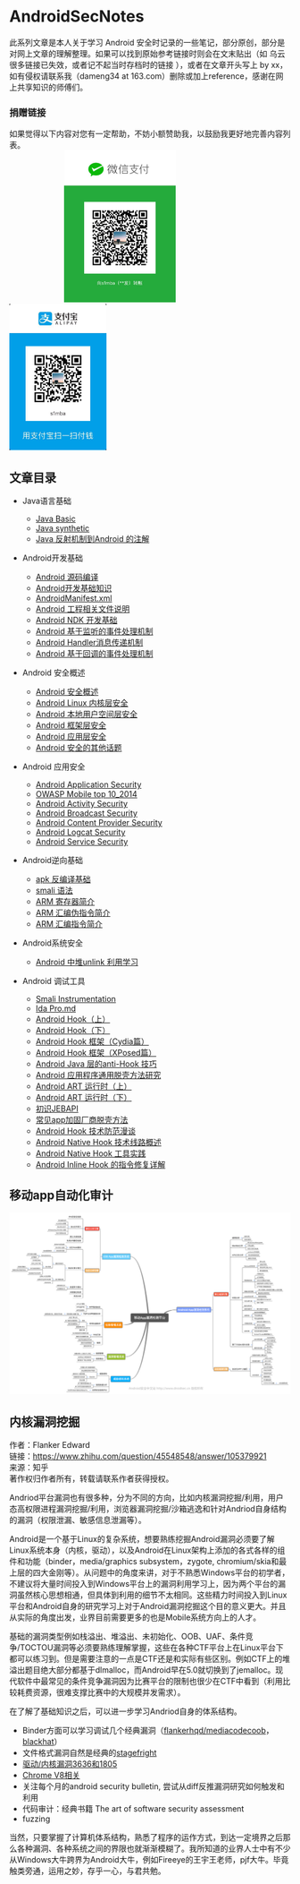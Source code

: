 # AndroidSecNotes
此系列文章是本人关于学习 Android 安全时记录的一些笔记，部分原创，部分是对网上文章的理解整理。如果可以找到原始参考链接时则会在文末贴出（如 乌云很多链接已失效，或者记不起当时存档时的链接 ），或者在文章开头写上 by xx，如有侵权请联系我（dameng34 at 163.com）删除或加上reference，感谢在网上共享知识的师傅们。  

### 捐赠链接
如果觉得以下内容对您有一定帮助，不妨小额赞助我，以鼓励我更好地完善内容列表。    
&nbsp;&nbsp;&nbsp;&nbsp;&nbsp;&nbsp;&nbsp;&nbsp;&nbsp;&nbsp;&nbsp;&nbsp;&nbsp;&nbsp;&nbsp;&nbsp;&nbsp;&nbsp;&nbsp;&nbsp;&nbsp;&nbsp;&nbsp;&nbsp;&nbsp;<img src="./pictures/weixinzhifu.jpg" width=200>&nbsp;&nbsp;&nbsp;&nbsp;&nbsp;&nbsp;&nbsp;&nbsp;&nbsp;&nbsp;&nbsp;&nbsp;&nbsp;&nbsp;&nbsp;&nbsp;&nbsp;&nbsp;&nbsp;&nbsp;&nbsp;&nbsp;&nbsp;&nbsp;&nbsp;&nbsp;&nbsp;&nbsp;&nbsp;&nbsp;&nbsp;&nbsp;&nbsp;<img src="./pictures/zhifubao.jpg" width=174>  

## 文章目录
* Java语言基础
	- [Java Basic](./Java语言基础/Java%20Basic.md)
	- [Java synthetic](./Java语言基础/Java%20synthetic.md)
	- [Java 反射机制到Android 的注解](./Java语言基础/Java%20反射机制到Android%20的注解.md)
	
* Android开发基础
	- [Android 源码编译](./Android开发基础/Android%20源码编译.md)
	- [Android开发基础知识](./Android开发基础/Android开发基础知识.md)
	- [AndroidManifest.xml](./Android开发基础/AndroidManifest.xml.md)
	- [Android 工程相关文件说明](./Android开发基础/Android%20工程相关文件说明.md)
	- [Android NDK 开发基础](./Android开发基础/Android%20NDK%20开发基础.md)
	- [Android 基于监听的事件处理机制](./Android开发基础/Android%20基于监听的事件处理机制.md)
	- [Android Handler消息传递机制](./Android开发基础/Android%20Handler消息传递机制.md)
	- [Android 基于回调的事件处理机制](./Android开发基础/Android%20基于回调的事件处理机制.md)

* Android 安全概述
	- [Android 安全概述](./Android安全概述/Android%20安全概述.md)
	- [Android Linux 内核层安全](./Android安全概述/Android%20Linux%20内核层安全.md)
	- [Android 本地用户空间层安全](./Android安全概述/Android%20本地用户空间层安全.md)
	- [Android 框架层安全](./Android安全概述/Android%20框架层安全.md)
	- [Android 应用层安全](./Android安全概述/Android%20应用层安全.md)
	- [Android 安全的其他话题](./Android安全概述/Android%20安全的其他话题.md)

* Android 应用安全
	- [Android Application Security](./Android应用安全/Android%20Application%20Security.md)
	- [OWASP Mobile top 10_2014](./Android应用安全/OWASP%20Mobile%20top%2010_2014.md)
	- [Android Activity Security](./Android应用安全/Android%20Activity%20Security.md)
	- [Android Broadcast Security](./Android应用安全/Android%20Broadcast%20Security.md)
	- [Android Content Provider Security](./Android应用安全/Android%20Content%20Provider%20Security.md)
	- [Android Logcat Security](./Android应用安全/Android%20Logcat%20Security.md)
	- [Android Service Security](./Android应用安全/Android%20Service%20Security.md)
* Android逆向基础
	- [apk 反编译基础](./Android逆向基础/apk%20反编译基础.md)
	- [smali 语法](./Android逆向基础/smali%20语法.md)
	- [ARM 寄存器简介](./Android逆向基础/ARM%20寄存器简介.md)
	- [ARM 汇编伪指令简介](./Android逆向基础/ARM%20汇编伪指令简介.md)
	- [ARM 汇编指令简介](./Android逆向基础/ARM%20汇编指令简介.md)
	
* Android系统安全
	- [Android 中堆unlink 利用学习](./Android系统安全/Android%20中堆unlink%20利用学习.md)
	
* Android 调试工具
	- [Smali Instrumentation](./Android%20调试工具/Smali%20Instrumentation.md)
	- [Ida Pro.md](./Android%20调试工具/Ida%20Pro.md)
	- [Android Hook（上）](./Android%20调试工具/Android%20Hook（上）.md)
	- [Android Hook（下）](./Android%20调试工具/Android%20Hook（下）.md)
	- [Android Hook 框架（Cydia篇）](./Android%20调试工具/Android%20Hook%20框架（Cydia篇）.md)
	- [Android Hook 框架（XPosed篇）](./Android%20调试工具/Android%20Hook%20框架（XPosed篇）.md)
	- [Android Java 层的anti-Hook 技巧](./Android%20调试工具/Android%20Java%20层的anti-Hook%20技巧.md)
	- [Android 应用程序通用脱壳方法研究](./Android%20调试工具/Android%20应用程序通用脱壳方法研究.md)
	- [Android ART 运行时（上）](./Android%20调试工具/Android%20ART%20运行时（上）.md)
	- [Android ART 运行时（下）](./Android%20调试工具/Android%20ART%20运行时（下）.md)
	- [初识JEBAPI](./Android%20调试工具/初识JEBAPI.md)
	- [常见app加固厂商脱壳方法](./Android%20调试工具/常见app加固厂商脱壳方法.md)  
	- [Android Hook 技术防范漫谈](./Android%20调试工具/Android%20Hook%20技术防范漫谈.md)   
	- [Android Native Hook 技术线路概述](./Android%20调试工具/Android%20Native%20Hook%20技术线路概述.md)
	- [Android Native Hook 工具实践](./Android%20调试工具/Android%20Native%20Hook%20工具实践.md)   
	- [Android Inline Hook 的指令修复详解](./Android%20调试工具/Android%20Inline%20Hook%20的指令修复详解.md)   
	

## 移动app自动化审计
![](./pictures/appaudi.png)  

## 内核漏洞挖掘
作者：Flanker Edward  
链接：https://www.zhihu.com/question/45548548/answer/105379921  
来源：知乎  
著作权归作者所有，转载请联系作者获得授权。    

Andriod平台漏洞也有很多种，分为不同的方向，比如内核漏洞挖掘/利用，用户态高权限进程漏洞挖掘/利用，浏览器漏洞挖掘/沙箱逃逸和针对Andriod自身结构的漏洞（权限泄漏、敏感信息泄漏等）。  

Android是一个基于Linux的复杂系统，想要熟练挖掘Android漏洞必须要了解Linux系统本身（内核，驱动），以及Android在Linux架构上添加的各式各样的组件和功能（binder，media/graphics subsystem，zygote, chromium/skia和最上层的四大金刚等）。从问题中的角度来讲，对于不熟悉Windows平台的初学者，不建议将大量时间投入到Windows平台上的漏洞利用学习上，因为两个平台的漏洞虽然核心思想相通，但具体到利用的细节不太相同。这些精力时间投入到Linux平台和Android自身的研究学习上对于Android漏洞挖掘这个目的意义更大。并且从实际的角度出发，业界目前需要更多的也是Mobile系统方向上的人才。    

基础的漏洞类型例如栈溢出、堆溢出、未初始化、OOB、UAF、条件竞争/TOCTOU漏洞等必须要熟练理解掌握，这些在各种CTF平台上在Linux平台下都可以练习到。但是需要注意的一点是CTF还是和实际有些区别。例如CTF上的堆溢出题目绝大部分都基于dlmalloc，而Android早在5.0就切换到了jemalloc。现代软件中最常见的条件竞争漏洞因为比赛平台的限制也很少在CTF中看到（利用比较耗费资源，很难支撑比赛中的大规模并发需求）。   

在了解了基础知识之后，可以进一步学习Andriod自身的体系结构。    
* Binder方面可以学习调试几个经典漏洞（[flankerhqd/mediacodecoob](https://github.com/flankerhqd/mediacodecoob)， [blackhat](https://www.blackhat.com/asia-16/briefings.html#hey-your-parcel-looks-bad-fuzzing-and-exploiting-parcel-ization-vulnerabilities-in-android)）
* 文件格式漏洞自然是经典的[stagefright](https://www.exploit-db.com/docs/39527.pdf) 
* [驱动/内核漏洞3636和1805](https://www.blackhat.com/docs/us-15/materials/us-15-Xu-Ah-Universal-Android-Rooting-Is-Back.pdf)
* [Chrome V8相关](https://github.com/4B5F5F4B/Exploits)  
* 关注每个月的android security bulletin, 尝试从diff反推漏洞研究如何触发和利用  
* 代码审计：经典书籍 The art of software security assessment  
* fuzzing  
 
当然，只要掌握了计算机体系结构，熟悉了程序的运作方式，到达一定境界之后那么各种漏洞、各种系统之间的界限也就渐渐模糊了。我所知道的业界人士中有不少从Windows大牛跨界为Android大牛，例如Fireeye的王宇王老师，pjf大牛。毕竟触类旁通，运用之妙，存乎一心，与君共勉。	  
	
